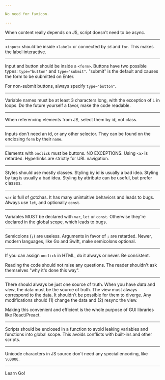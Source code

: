 ```yaml
---

No need for favicon.

---
```


When content really depends on JS, script doesn't need to be async.

---

`<input>` should be inside `<label>` or connected by `id` and `for`. This makes the label interactive.

---

Input and button should be inside a `<form>`. Buttons have two possible types: `type="button"` and `type="submit"`. "submit" is the default and causes the form to be submitted on Enter.

For non-submit buttons, always specify `type="button"`.

---

Variable names must be at least 3 characters long, with the exception of `i` in loops. Do the future yourself a favor, make the code readable.

---

When referencing elements from JS, select them by id, not class.

---

Inputs don't need an id, or any other selector. They can be found on the enclosing `form` by their `name`.

---

Elements with `onclick` must be buttons. NO EXCEPTIONS. Using `<a>` is retarded. Hyperlinks are strictly for URL navigation.

---

Styles should use mostly classes. Styling by id is usually a bad idea. Styling by tag is usually a bad idea. Styling by attribute can be useful, but prefer classes.

---

`var` is full of gotchas. It has many unintuitive behaviors and leads to bugs. Always use `let`, and optionally `const`.

---

Variables MUST be declared with `var`, `let` or `const`. Otherwise they're declared in the global scope, which leads to bugs.

---

Semicolons (`;`) are useless. Arguments in favor of `;` are retarded. Newer, modern languages, like Go and Swift, make semicolons optional.

---

If you can assign `onclick` in HTML, do it always or never. Be consistent.

Reading the code should not raise any questions. The reader shouldn't ask themselves "why it's done this way".

---

There should always be just one source of truth. When you have _data_ and _view_, the data must be the source of truth. The view must always correspond to the data. It shouldn't be possible for them to diverge. Any modifications should (1) change the data and (2) resync the view.

Making this convenient and efficient is the whole purpose of GUI libraries like React/Preact.

---

Scripts should be enclosed in a function to avoid leaking variables and functions into global scope. This avoids conflicts with built-ins and other scripts.

---

Unicode characters in JS source don't need any special encoding, like `\u0000`.

---

Learn Go!
